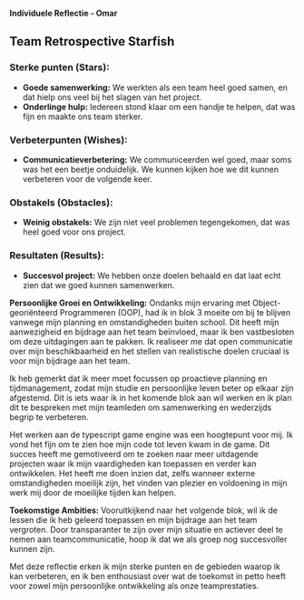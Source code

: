 **Individuele Reflectie - Omar**

## Team Retrospective Starfish

### Sterke punten (Stars):

- **Goede samenwerking:** We werkten als een team heel goed samen, en dat hielp ons veel bij het slagen van het project.
- **Onderlinge hulp:** Iedereen stond klaar om een handje te helpen, dat was fijn en maakte ons team sterker.

### Verbeterpunten (Wishes):

- **Communicatieverbetering:** We communiceerden wel goed, maar soms was het een beetje onduidelijk. We kunnen kijken hoe we dit kunnen verbeteren voor de volgende keer.

### Obstakels (Obstacles):

- **Weinig obstakels:** We zijn niet veel problemen tegengekomen, dat was heel goed voor ons project.

### Resultaten (Results):

- **Succesvol project:** We hebben onze doelen behaald en dat laat echt zien dat we goed kunnen samenwerken.

**Persoonlijke Groei en Ontwikkeling:**
Ondanks mijn ervaring met Object-georiënteerd Programmeren (OOP), had ik in blok 3 moeite om bij te blijven vanwege mijn planning en omstandigheden buiten school. Dit heeft mijn aanwezigheid en bijdrage aan het team beïnvloed, maar ik ben vastbesloten om deze uitdagingen aan te pakken. Ik realiseer me dat open communicatie over mijn beschikbaarheid en het stellen van realistische doelen cruciaal is voor mijn bijdrage aan het team.

Ik heb gemerkt dat ik meer moet focussen op proactieve planning en tijdmanagement, zodat mijn studie en persoonlijke leven beter op elkaar zijn afgestemd. Dit is iets waar ik in het komende blok aan wil werken en ik plan dit te bespreken met mijn teamleden om samenwerking en wederzijds begrip te verbeteren.

Het werken aan de typescript game engine was een hoogtepunt voor mij. Ik vond het fijn om te zien hoe mijn code tot leven kwam in de game. Dit succes heeft me gemotiveerd om te zoeken naar meer uitdagende projecten waar ik mijn vaardigheden kan toepassen en verder kan ontwikkelen. Het heeft me doen inzien dat, zelfs wanneer externe omstandigheden moeilijk zijn, het vinden van plezier en voldoening in mijn werk mij door de moeilijke tijden kan helpen.

**Toekomstige Ambities:**
Vooruitkijkend naar het volgende blok, wil ik de lessen die ik heb geleerd toepassen en mijn bijdrage aan het team vergroten. Door transparanter te zijn over mijn situatie en actiever deel te nemen aan teamcommunicatie, hoop ik dat we als groep nog succesvoller kunnen zijn.

Met deze reflectie erken ik mijn sterke punten en de gebieden waarop ik kan verbeteren, en ik ben enthousiast over wat de toekomst in petto heeft voor zowel mijn persoonlijke ontwikkeling als onze teamprestaties.
